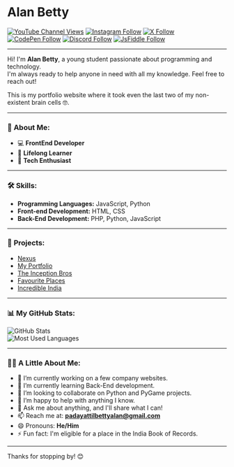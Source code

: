 # Alan Betty

[![YouTube Channel Views](https://img.shields.io/youtube/channel/views/UCXyMznWPmtsBvRmf6JSlr4w?style=social&label=YouTube)](https://youtube.com/@alanbetty) 
[![Instagram Follow](https://img.shields.io/badge/Instagram-Follow-%23000?style=social&logo=Instagram)](https://instagram.com/alan__betty) 
[![X Follow](https://img.shields.io/badge/X-Follow-%23000?style=social&logo=x)](https://x.com/AlanPBetty) 
[![CodePen Follow](https://img.shields.io/badge/CodePen-Follow-%23000?style=social&logo=codepen)](https://codepen.io/Alan-Betty) 
[![Discord Follow](https://img.shields.io/badge/Discord-Follow-%23000?style=social&logo=discord)](https://discord.com/users/1229633538362703882) 
[![JsFiddle Follow](https://img.shields.io/badge/JsFiddle-Follow-%23000?style=social&logo=JSfiddle)](https://jsfiddle.net/user/AlanBetty/fiddles/) 

---

Hi! I'm **Alan Betty**, a young student passionate about programming and technology.  
I'm always ready to help anyone in need with all my knowledge. Feel free to reach out!

This is my portfolio website where it took even the last two of my non-existent brain cells 🤓.

---

### 🚀 **About Me:**
- 💻 **FrontEnd Developer**  
- 🌱 **Lifelong Learner**  
- 🚀 **Tech Enthusiast**  

---

### 🛠️ **Skills:**
- **Programming Languages:** JavaScript, Python  
- **Front-end Development:** HTML, CSS  
- **Back-End Development:** PHP, Python, JavaScript  

---

### 📂 **Projects:**
- [Nexus](https://the-inception-bros.github.io/nexus.github.io/)
- [My Portfolio](https://alan-betty.github.io/Alan-Betty/)  
- [The Inception Bros](https://alan-betty.github.io/The-Inception-Bros)  
- [Favourite Places](https://webinar-alanpadayattilbetty.github.io/webinar-Alanpadayattilbetty-Mytraveldestinationadvancedwithlogin.github.io/)  
- [Incredible India](https://webinar-alanpadayattilbetty.github.io/mindchampWebinar.github.io/)  

---

### 📊 **My GitHub Stats:**

![GitHub Stats](https://github-readme-stats.vercel.app/api?username=Alan-Betty&show_icons=true&count_private=true&theme=dark)  
![Most Used Languages](https://github-readme-stats.vercel.app/api/top-langs/?username=Alan-Betty&layout=compact&theme=dark)  

---

### 🙋‍♂️ **A Little About Me:**
- 🔭 I’m currently working on a few company websites.  
- 🌱 I’m currently learning Back-End development.  
- 👯 I’m looking to collaborate on Python and PyGame projects.  
- 🤔 I’m happy to help with anything I know.  
- 💬 Ask me about anything, and I'll share what I can!  
- 📫 Reach me at: **padayattilbettyalan@gmail.com**  
- 😄 Pronouns: **He/Him**  
- ⚡ Fun fact: I'm eligible for a place in the India Book of Records.  

---

Thanks for stopping by! 😊
